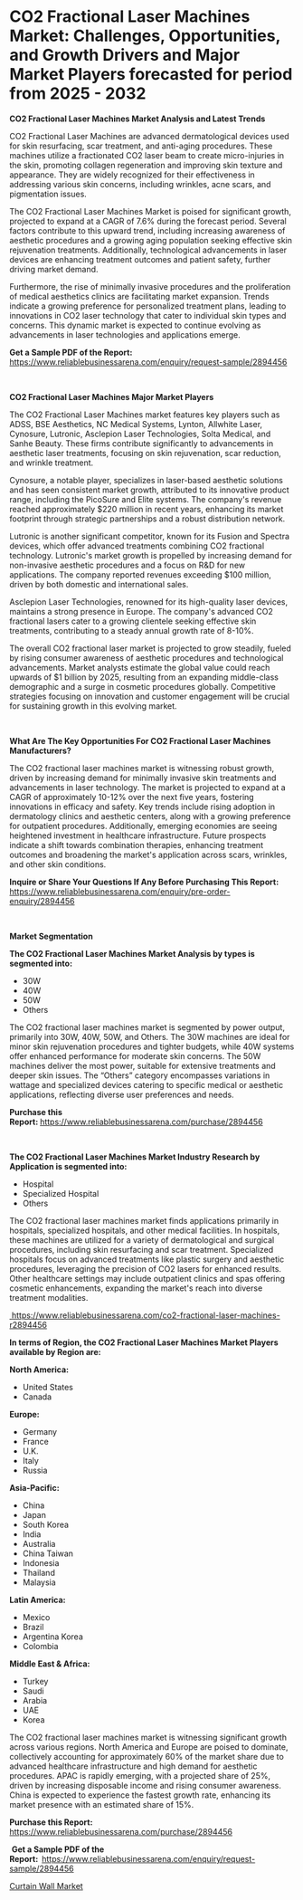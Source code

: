 <p><h1>CO2 Fractional Laser Machines Market: Challenges, Opportunities, and Growth Drivers and Major Market Players forecasted for period from 2025 - 2032</h1></p><p><strong>CO2 Fractional Laser Machines Market Analysis and Latest Trends</strong></p>
<p><p>CO2 Fractional Laser Machines are advanced dermatological devices used for skin resurfacing, scar treatment, and anti-aging procedures. These machines utilize a fractionated CO2 laser beam to create micro-injuries in the skin, promoting collagen regeneration and improving skin texture and appearance. They are widely recognized for their effectiveness in addressing various skin concerns, including wrinkles, acne scars, and pigmentation issues.</p><p>The CO2 Fractional Laser Machines Market is poised for significant growth, projected to expand at a CAGR of 7.6% during the forecast period. Several factors contribute to this upward trend, including increasing awareness of aesthetic procedures and a growing aging population seeking effective skin rejuvenation treatments. Additionally, technological advancements in laser devices are enhancing treatment outcomes and patient safety, further driving market demand. </p><p>Furthermore, the rise of minimally invasive procedures and the proliferation of medical aesthetics clinics are facilitating market expansion. Trends indicate a growing preference for personalized treatment plans, leading to innovations in CO2 laser technology that cater to individual skin types and concerns. This dynamic market is expected to continue evolving as advancements in laser technologies and applications emerge.</p></p>
<p><strong>Get a Sample PDF of the Report:&nbsp;</strong> <a href="https://www.reliablebusinessarena.com/enquiry/request-sample/2894456?utm_campaign=1871&utm_medium=2&utm_source=Github&utm_content=ia&utm_term=15032025&utm_id=co2-fractional-laser-machines">https://www.reliablebusinessarena.com/enquiry/request-sample/2894456</a></p>
<p>&nbsp;</p>
<p><strong>CO2 Fractional Laser Machines Major Market Players</strong></p>
<p><p>The CO2 Fractional Laser Machines market features key players such as ADSS, BSE Aesthetics, NC Medical Systems, Lynton, Allwhite Laser, Cynosure, Lutronic, Asclepion Laser Technologies, Solta Medical, and Sanhe Beauty. These firms contribute significantly to advancements in aesthetic laser treatments, focusing on skin rejuvenation, scar reduction, and wrinkle treatment. </p><p>Cynosure, a notable player, specializes in laser-based aesthetic solutions and has seen consistent market growth, attributed to its innovative product range, including the PicoSure and Elite systems. The company's revenue reached approximately $220 million in recent years, enhancing its market footprint through strategic partnerships and a robust distribution network.</p><p>Lutronic is another significant competitor, known for its Fusion and Spectra devices, which offer advanced treatments combining CO2 fractional technology. Lutronic's market growth is propelled by increasing demand for non-invasive aesthetic procedures and a focus on R&D for new applications. The company reported revenues exceeding $100 million, driven by both domestic and international sales.</p><p>Asclepion Laser Technologies, renowned for its high-quality laser devices, maintains a strong presence in Europe. The company's advanced CO2 fractional lasers cater to a growing clientele seeking effective skin treatments, contributing to a steady annual growth rate of 8-10%. </p><p>The overall CO2 fractional laser market is projected to grow steadily, fueled by rising consumer awareness of aesthetic procedures and technological advancements. Market analysts estimate the global value could reach upwards of $1 billion by 2025, resulting from an expanding middle-class demographic and a surge in cosmetic procedures globally. Competitive strategies focusing on innovation and customer engagement will be crucial for sustaining growth in this evolving market.</p></p>
<p>&nbsp;</p>
<p><strong>What Are The Key Opportunities For CO2 Fractional Laser Machines Manufacturers?</strong></p>
<p><p>The CO2 fractional laser machines market is witnessing robust growth, driven by increasing demand for minimally invasive skin treatments and advancements in laser technology. The market is projected to expand at a CAGR of approximately 10-12% over the next five years, fostering innovations in efficacy and safety. Key trends include rising adoption in dermatology clinics and aesthetic centers, along with a growing preference for outpatient procedures. Additionally, emerging economies are seeing heightened investment in healthcare infrastructure. Future prospects indicate a shift towards combination therapies, enhancing treatment outcomes and broadening the market's application across scars, wrinkles, and other skin conditions.</p></p>
<p><strong>Inquire or Share Your Questions If Any Before Purchasing This Report:</strong> <a href="https://www.reliablebusinessarena.com/enquiry/pre-order-enquiry/2894456?utm_campaign=1871&utm_medium=2&utm_source=Github&utm_content=ia&utm_term=15032025&utm_id=co2-fractional-laser-machines">https://www.reliablebusinessarena.com/enquiry/pre-order-enquiry/2894456</a></p>
<p>&nbsp;</p>
<p><strong>Market Segmentation</strong></p>
<p><strong>The CO2 Fractional Laser Machines Market Analysis by types is segmented into:</strong></p>
<p><ul><li>30W</li><li>40W</li><li>50W</li><li>Others</li></ul></p>
<p><p>The CO2 fractional laser machines market is segmented by power output, primarily into 30W, 40W, 50W, and Others. The 30W machines are ideal for minor skin rejuvenation procedures and tighter budgets, while 40W systems offer enhanced performance for moderate skin concerns. The 50W machines deliver the most power, suitable for extensive treatments and deeper skin issues. The “Others” category encompasses variations in wattage and specialized devices catering to specific medical or aesthetic applications, reflecting diverse user preferences and needs.</p></p>
<p><strong>Purchase this Report:&nbsp;</strong><a href="https://www.reliablebusinessarena.com/purchase/2894456?utm_campaign=1871&utm_medium=2&utm_source=Github&utm_content=ia&utm_term=15032025&utm_id=co2-fractional-laser-machines">https://www.reliablebusinessarena.com/purchase/2894456</a></p>
<p>&nbsp;</p>
<p><strong>The CO2 Fractional Laser Machines Market Industry Research by Application is segmented into:</strong></p>
<p><ul><li>Hospital</li><li>Specialized Hospital</li><li>Others</li></ul></p>
<p><p>The CO2 fractional laser machines market finds applications primarily in hospitals, specialized hospitals, and other medical facilities. In hospitals, these machines are utilized for a variety of dermatological and surgical procedures, including skin resurfacing and scar treatment. Specialized hospitals focus on advanced treatments like plastic surgery and aesthetic procedures, leveraging the precision of CO2 lasers for enhanced results. Other healthcare settings may include outpatient clinics and spas offering cosmetic enhancements, expanding the market's reach into diverse treatment modalities.</p></p>
<p><a href="https://www.reliablebusinessarena.com/co2-fractional-laser-machines-r2894456?utm_campaign=1871&utm_medium=2&utm_source=Github&utm_content=ia&utm_term=15032025&utm_id=co2-fractional-laser-machines">&nbsp;https://www.reliablebusinessarena.com/co2-fractional-laser-machines-r2894456</a></p>
<p><strong>In terms of Region, the CO2 Fractional Laser Machines Market Players available by Region are:</strong></p>
<p>
    <p> <strong> North America: </strong>
        <ul>
            <li>United States</li>
            <li>Canada</li>
        </ul>
        </p> 
    <p> <strong> Europe: </strong>
        <ul>
            <li>Germany</li>
            <li>France</li>
            <li>U.K.</li>
            <li>Italy</li>
            <li>Russia</li>
        </ul>
        </p> 
    <p> <strong> Asia-Pacific: </strong>
        <ul>
            <li>China</li>
            <li>Japan</li>
            <li>South Korea</li>
            <li>India</li>
            <li>Australia</li>
            <li>China Taiwan</li>
            <li>Indonesia</li>
            <li>Thailand</li>
            <li>Malaysia</li>
        </ul>
        </p> 
    <p> <strong> Latin America: </strong>
        <ul>
            <li>Mexico</li>
            <li>Brazil</li>
            <li>Argentina Korea</li>
            <li>Colombia</li>
        </ul>
        </p> 
    <p> <strong> Middle East & Africa: </strong>
        <ul>
            <li>Turkey</li>
            <li>Saudi</li>
            <li>Arabia</li>
            <li>UAE</li>
            <li>Korea</li>
        </ul>
    </p>
    </p>
<p><p>The CO2 fractional laser machines market is witnessing significant growth across various regions. North America and Europe are poised to dominate, collectively accounting for approximately 60% of the market share due to advanced healthcare infrastructure and high demand for aesthetic procedures. APAC is rapidly emerging, with a projected share of 25%, driven by increasing disposable income and rising consumer awareness. China is expected to experience the fastest growth rate, enhancing its market presence with an estimated share of 15%.</p></p>
<p><strong>Purchase this Report: </strong><a href="https://www.reliablebusinessarena.com/purchase/2894456?utm_campaign=1871&utm_medium=2&utm_source=Github&utm_content=ia&utm_term=15032025&utm_id=co2-fractional-laser-machines">https://www.reliablebusinessarena.com/purchase/2894456</a></p>
<p>&nbsp;<strong>Get a Sample PDF of the Report:&nbsp;&nbsp;</strong><a href="https://www.reliablebusinessarena.com/enquiry/request-sample/2894456?utm_campaign=1871&utm_medium=2&utm_source=Github&utm_content=ia&utm_term=15032025&utm_id=co2-fractional-laser-machines">https://www.reliablebusinessarena.com/enquiry/request-sample/2894456</a></p>
<p><strong></strong></p>
<p><p><a href="https://github.com/WillieWoodard/Market-Research-Report-List-7/blob/main/curtain-wall-market.md?utm_campaign=1871&utm_medium=2&utm_source=Github&utm_content=ia&utm_term=15032025&utm_id=co2-fractional-laser-machines">Curtain Wall Market</a></p></p>